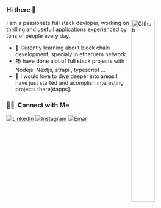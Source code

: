 ### Hi there 👋

<img width="35%" align="right" alt="Github" src="https://user-images.githubusercontent.com/48678280/88862734-4903af80-d201-11ea-968b-9c939d88a37c.gif" />

I am a passionate full stack devloper, working on thrilling and usefull applications experienced by tons of people every day.

- 🔭 Curently learning about block chain development, specialy in etheruem network.
- 📚 have done alot of full stack projects with Nodejs, Nextjs, strapi , typescript ...
- 👯 I would love to dive deeper into areas I have just started and acomplish interesting projects there[dapps].


<h3 marginTop="10"> 🤝🏻 &nbsp;Connect with Me </h3>

<p align="center">
  
<a href="https://www.linkedin.com/in/baqir-nekfar-02a1b91b6/"><img alt="LinkedIn" src="https://img.shields.io/badge/LinkedInstyle=flat-square&logo=linkedin"></a>
<a href="https://www.instagram.com/baqirnekfar/"><img alt="Instagram" src="https://img.shields.io/badge/Instagram-Baqirnefkar__-blue?style=flat-square&logo=instagram"></a>
<a href="mailto:baqirnekfarmaqsudi@gmail.com"><img alt="Email" src="https://img.shields.io/badge/Email-baqirnekfarmaqsudi@gmail.com-blue?style=flat-square&logo=gmail"></a>
</p>


